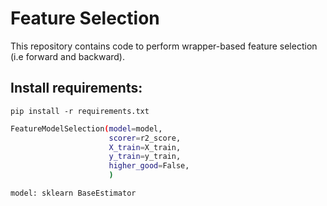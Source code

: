 # Feature Selection

This repository contains code to perform wrapper-based feature selection (i.e forward and backward). 

## Install requirements:
```
pip install -r requirements.txt
```

```bash
FeatureModelSelection(model=model,
                      scorer=r2_score,
                      X_train=X_train,
                      y_train=y_train,
                      higher_good=False,
                      )

model: sklearn BaseEstimator
```


